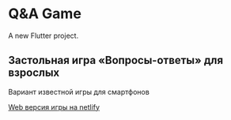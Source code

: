 # Q&A Game

A new Flutter project.

## Застольная игра «Вопросы-ответы» для взрослых

Вариант известной игры для смартфонов

[Web версия игры на netlify](https://ecstatic-ardinghelli-9f8266.netlify.com/)